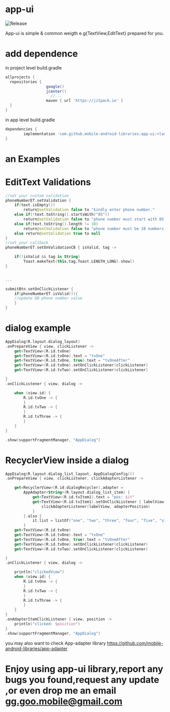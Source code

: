 # app-ui
![Release](https://jitpack.io/v/mobile-android-libraries/app-ui.svg)




App-ui is simple & common weigth e.g{TextView,EditText} prepared for you.


# add dependence
in project level build.gradle

```gradle
allprojects {
  repositories {
                  google()
                  jcenter()
                    //...
                  maven { url 'https://jitpack.io' }
  }
}
```
in app level build.gradle
```gradle
dependencies {
        implementation 'com.github.mobile-android-libraries:app-ui:<last-build>'
}
```


# an Examples


# EditText Validations
```kotlin
//set your custom validation
phoneNumberET.setValidation {
    if(text.isEmpty())
        return@setValidation false to "kindly enter phone number."
    else if(!text.toString().startsWith("05"))
        return@setValidation false to "phone number must start with 05."
    else if(text.toString().length != 10)
        return@setValidation false to "phone number must be 10 numbers."
    else return@setValidation true to null
}
//set your callback
phoneNumberET.setOnValidationCB { isValid, tag ->

    if(!isValid && tag is String)
        Toast.makeText(this,tag,Toast.LENGTH_LONG).show()
}


...

submitBtn.setOnClickListener { 
    if(phoneNumberET.isValid()){
    //update DB phone number value
    } 
}

```


# dialog example

```kotlin
AppDialog(R.layout.dialog_layout)
.onPrepareView { view, clickListener ->
    get<TextView>(R.id.tvOne)
    get<TextView>(R.id.tvOne).text = "tvOne"
    get<TextView>(R.id.tvOne, true).text = "tvOneAfter"
    get<TextView>(R.id.tvOne).setOnClickListener(clickListener)
    get<TextView>(R.id.tvTwo).setOnClickListener(clickListener)

}
.onClickListener { view, dialog ->

    when (view.id) {
        R.id.tvOne -> {
        }
        R.id.tvTwo -> {
        }
        R.id.tvThree -> {
        }
    }
}

.show(supportFragmentManager, "AppDialog")

```


# RecyclerView inside a dialog

```kotlin
AppDialog(R.layout.dialog_list_layout, AppDialogConfig())
.onPrepareView { view, clickListener, clickAdapterListener ->

    get<RecyclerView>(R.id.dialogRecycler).adapter =
        AppAdapter<String>(R.layout.dialog_list_item) {
            get<TextView>(R.id.tvItem1).text = "pos: $it"
            get<TextView>(R.id.tvItem1).setOnClickListener { labelView ->
                clickAdapterListener(labelView, adapterPosition)
            }
        }.also {
            it.list = listOf("one", "two", "three", "four", "five", "six", "seven")
        }
    get<TextView>(R.id.tvOne)
    get<TextView>(R.id.tvOne).text = "tvOne"
    get<TextView>(R.id.tvOne, true).text = "tvOneAfter"
    get<TextView>(R.id.tvOne).setOnClickListener(clickListener)
    get<TextView>(R.id.tvTwo).setOnClickListener(clickListener)

}
.onClickListener { view, dialog ->

    println("clickedView")
    when (view.id) {
        R.id.tvOne -> {
        }
        R.id.tvTwo -> {
        }
        R.id.tvThree -> {
        }
    }
}
.onAdapterItemClickListener { view, position ->
    println("clicked: $position")
}
.show(supportFragmentManager, "AppDialog")
```


you may also want to check App-adapter library https://github.com/mobile-android-libraries/app-adapter



# Enjoy using app-ui library,report any bugs you found,request any update ,or even drop me an email gg.goo.mobile@gmail.com

